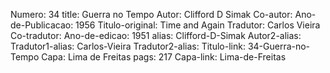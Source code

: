 Numero: 34
title: Guerra no Tempo
Autor: Clifford D Simak
Co-autor: 
Ano-de-Publicacao: 1956
Titulo-original: Time and Again
Tradutor: Carlos Vieira
Co-tradutor: 
Ano-de-edicao: 1951
alias: Clifford-D-Simak
Autor2-alias: 
Tradutor1-alias: Carlos-Vieira
Tradutor2-alias: 
Titulo-link: 34-Guerra-no-Tempo
Capa: Lima de Freitas
pags: 217
Capa-link: Lima-de-Freitas